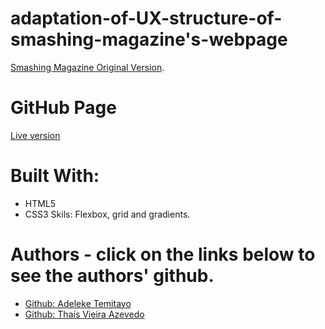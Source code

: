 # adaptation-of-UX-structure-of-smashing-magazine's-webpage

<a href="https://www.smashingmagazine.com/2019/07/desktop-wallpaper-calendars-august-2019/">Smashing Magazine Original Version</a>.<br>

# GitHub Page

<a href="https://raw.githack.com/lekegitrepo/smashing-magazine-ux-structure/nav/index.html">Live version</a>


# Built With:

* HTML5
* CSS3
Skils: Flexbox, grid and gradients.


# Authors - click on the links below to see the authors' github.
* <a href="https://github.com/lekegitrepo"> Github: Adeleke Temitayo</a>
* <a href="https://github.com/thsvr"> Github: Thaís Vieira Azevedo</a>

